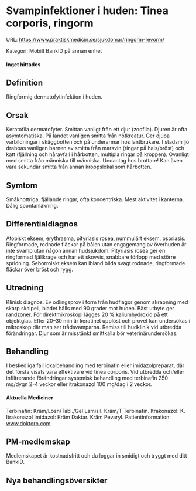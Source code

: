# Svampinfektioner i huden: Tinea corporis, ringorm

URL: https://www.praktiskmedicin.se/sjukdomar/ringorm-revorm/



Kategori: Mobilt BankID på annan enhet

#### Inget hittades

## Definition

Ringformig dermatofytinfektion i huden.

## Orsak

Keratofila dermatofyter. Smittan vanligt från ett djur (zoofila). Djuren är ofta asymtomatiska. På landet vanligen smitta från nötkreatur. Ger djupa varbildningar i skäggbotten och på underarmar hos lantbrukare. I stadsmiljö drabbas vanligen barnen av smitta från marsvin (ringar på hals/bröst) och katt (fjällning och håravfall i hårbotten, multipla ringar på kroppen). Ovanligt med smitta från människa till människa. Undantag hos brottare! Kan även vara sekundär smitta från annan kroppslokal som hårbotten.

## Symtom

Småknottriga, fjällande ringar, ofta koncentriska. Mest aktivitet i kanterna. Dålig spontanläkning.

## Differentialdiagnos

Atopiskt eksem, erythrasma, pityriasis rosea, nummulärt eksem, psoriasis. Ringformade, rodnade fläckar på bålen utan engagemang av överhuden är inte svamp utan någon annan hudsjukdom. Pityriasis rosea ger en ringformad fjällkrage och har ett skovvis, snabbare förlopp med större spridning. Seborroiskt eksem kan ibland bilda svagt rodnade, ringformade fläckar över bröst och rygg.

## Utredning

Klinisk diagnos. Ev odlingsprov i form från hudflagor genom skrapning med skarp skalpell, bladet hålls med 90 grader mot huden. Bäst utbyte ger randzoner. För direktmikroskopi lägges 20 % kaliumhydroxid på ett objektglas. Efter 20–30 min är keratinet upplöst och provet kan undersökas i mikroskop där man ser trådsvamparna. Remiss till hudklinik vid utbredda förändringar. Djur som är misstänkt smittkälla bör veterinärundersökas.

## Behandling

I beskedliga fall lokalbehandling med terbinafin eller imidazolpreparat, där det första visats vara effektivare vid tinea corporis. Vid utbredda och/eller infiltrerande förändringar systemisk behandling med terbinafin 250 mg/dygn 2-4 veckor eller itrakonazol 100 mg/dag i 2 veckor.

#### Aktuella Mediciner

Terbinafin: Kräm/Lösn/Tabl./Gel Lamisil. Kräm/T Terbinafin.
Itrakonazol: K. Itrakonazol
Imidazol: Kräm Daktar. Kräm Pevaryl.
Patientinformation: www.doktorn.com

## PM-medlemskap

Medlemskapet är kostnadsfritt och du loggar in smidigt och tryggt med ditt BankID.

## Nya behandlingsöversikter

